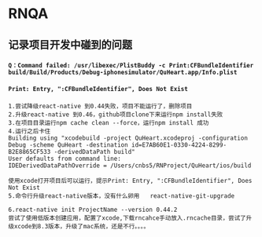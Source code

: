 # RNQA

## 记录项目开发中碰到的问题

#### `Q：Command failed: /usr/libexec/PlistBuddy -c Print:CFBundleIdentifier build/Build/Products/Debug-iphonesimulator/QuHeart.app/Info.plist`
#### `Print: Entry, ":CFBundleIdentifier", Does Not Exist`
```
1.尝试降级react-native 到0.44失败，项目不能运行了，删除项目
2.升级react-native 到0.46，github项目clone下来运行npm install失败
3.在项目目录运行npm cache clean --force，运行npm install 成功
4.运行之后卡住
Building using "xcodebuild -project QuHeart.xcodeproj -configuration Debug -scheme QuHeart -destination id=E7AB60E1-0330-4224-8299-B2E8865CF533 -derivedDataPath build"
User defaults from command line:
IDEDerivedDataPathOverride = /Users/cnbs5/RNProject/QuHeart/ios/build

使用xcode打开项目后可以运行，提示Print: Entry, ":CFBundleIdentifier", Does Not Exist
5.命令行升级react-native版本，没有什么卵用   react-native-git-upgrade

6.react-native init ProjectName --version 0.44.2
尝试了使用低版本创建应用，配置了xcode,下载rncahce手动放入.rncache目录，尝试了升级xcode到8.3版本，升级了mac系统，还是不行。。。。
```

